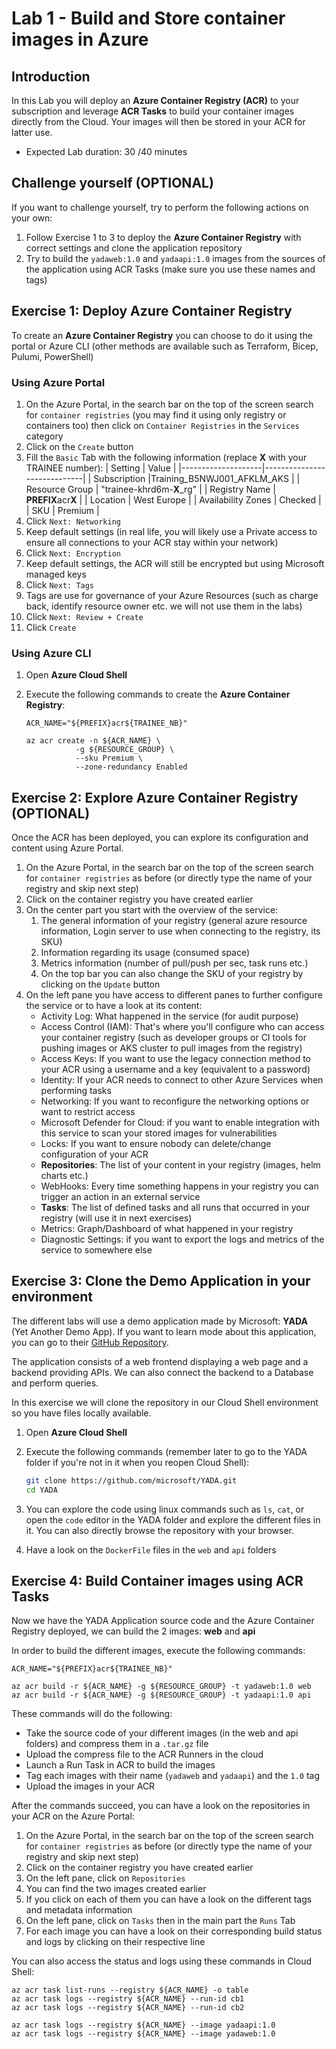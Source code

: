 # Lab 1 - Build and Store container images in Azure

## Introduction

In this Lab you will deploy an **Azure Container Registry (ACR)** to your subscription and leverage **ACR Tasks** to build your container images directly from the Cloud. Your images will then be stored in your ACR for latter use.

* Expected Lab duration: 30 /40 minutes

## Challenge yourself (OPTIONAL)

If you want to challenge yourself, try to perform the following actions on your own:

1. Follow Exercise 1 to 3 to deploy the **Azure Container Registry** with correct settings and clone the application repository
2. Try to build the `yadaweb:1.0` and `yadaapi:1.0` images from the sources of the application using ACR Tasks (make sure you use these names and tags)

## Exercise 1: Deploy Azure Container Registry

To create an **Azure Container Registry** you can choose to do it using the portal or Azure CLI (other methods are available such as Terraform, Bicep, Pulumi, PowerShell)

### Using Azure Portal

1. On the Azure Portal, in the search bar on the top of the screen search for `container registries` (you may find it using only registry or containers too) then click on `Container Registries` in the `Services` category
2. Click on the `Create` button
3. Fill the `Basic` Tab with the following information (replace **X** with your TRAINEE number):
   | Setting            | Value                       |
   |--------------------|-----------------------------|
   | Subscription       |Training_B5NWJ001_AFKLM_AKS    |
   | Resource Group     | "trainee-khrd6m-**X**_rg"        |
   | Registry Name      | **PREFIX**acr**X**          |
   | Location           | West Europe                 |
   | Availability Zones | Checked                     |
   | SKU                | Premium                     |
4. Click `Next: Networking`
5. Keep default settings (in real life, you will likely use a Private access to ensure all connections to your ACR stay within your network)
6. Click `Next: Encryption`
7. Keep default settings, the ACR will still be encrypted but using Microsoft managed keys
8. Click `Next: Tags`
9. Tags are use for governance of your Azure Resources (such as charge back, identify resource owner etc. we will not use them in the labs)
10. Click `Next: Review + Create`
11. Click `Create`

### Using Azure CLI

1. Open **Azure Cloud Shell**
2. Execute the following commands to create the **Azure Container Registry**:

   ```azcli
   ACR_NAME="${PREFIX}acr${TRAINEE_NB}"

   az acr create -n ${ACR_NAME} \
              -g ${RESOURCE_GROUP} \
              --sku Premium \
              --zone-redundancy Enabled
   ```

## Exercise 2: Explore Azure Container Registry (OPTIONAL)

Once the ACR has been deployed, you can explore its configuration and content using Azure Portal.

1. On the Azure Portal, in the search bar on the top of the screen search for `container registries` as before (or directly type the name of your registry and skip next step)
2. Click on the container registry you have created earlier
3. On the center part you start with the overview of the service:
   1. The general information of your registry (general azure resource information, Login server to use when connecting to the registry, its SKU)
   2. Information regarding its usage (consumed space)
   3. Metrics information (number of pull/push per sec, task runs etc.)
   4. On the top bar you can also change the SKU of your registry by clicking on the `Update` button
4. On the left pane you have access to different panes to further configure the service or to have a look at its content:
   * Activity Log: What happened in the service (for audit purpose)
   * Access Control (IAM): That's where you'll configure who can access your container registry (such as developer groups or CI tools for pushing images or AKS cluster to pull images from the registry)
   * Access Keys: If you want to use the legacy connection method to your ACR using a username and a key (equivalent to a password)
   * Identity: If your ACR needs to connect to other Azure Services when performing tasks
   * Networking: If you want to reconfigure the networking options or want to restrict access
   * Microsoft Defender for Cloud: if you want to enable integration with this service to scan your stored images for vulnerabilities
   * Locks: If you want to ensure nobody can delete/change configuration of your ACR
   * **Repositories**: The list of your content in your registry (images, helm charts etc.)
   * WebHooks: Every time something happens in your registry you can trigger an action in an external service
   * **Tasks**: The list of defined tasks and all runs that occurred in your registry (will use it in next exercises)
   * Metrics: Graph/Dashboard of what happened in your registry
   * Diagnostic Settings: if you want to export the logs and metrics of the service to somewhere else

## Exercise 3: Clone the Demo Application in your environment

The different labs will use a demo application made by Microsoft: **YADA** (Yet Another Demo App). If you want to learn mode about this application, you can go to their [GitHub Repository](https://github.com/microsoft/YADA).

The application consists of a web frontend displaying a web page and a backend providing APIs. We can also connect the backend to a Database and perform queries.

In this exercise we will clone the repository in our Cloud Shell environment so you have files locally available.

1. Open **Azure Cloud Shell**
2. Execute the following commands (remember later to go to the YADA folder if you're not in it when you reopen Cloud Shell):

   ```sh
   git clone https://github.com/microsoft/YADA.git
   cd YADA
   ```

3. You can explore the code using linux commands such as `ls`, `cat`, or open the `code` editor in the YADA folder and explore the different files in it. You can also directly browse the repository with your browser.
4. Have a look on the `DockerFile` files in the `web` and `api` folders

## Exercise 4: Build Container images using ACR Tasks

Now we have the YADA Application source code and the Azure Container Registry deployed, we can build the 2 images: **web** and **api**

In order to build the different images, execute the following commands:

```azcli
ACR_NAME="${PREFIX}acr${TRAINEE_NB}"

az acr build -r ${ACR_NAME} -g ${RESOURCE_GROUP} -t yadaweb:1.0 web
az acr build -r ${ACR_NAME} -g ${RESOURCE_GROUP} -t yadaapi:1.0 api
```

These commands will do the following:

* Take the source code of your different images (in the web and api folders) and compress them in a `.tar.gz` file
* Upload the compress file to the ACR Runners in the cloud
* Launch a Run Task in ACR to build the images
* Tag each images with their name (`yadaweb` and `yadaapi`) and the `1.0` tag
* Upload the images in your ACR

After the commands succeed, you can have a look on the repositories in your ACR on the Azure Portal:

1. On the Azure Portal, in the search bar on the top of the screen search for `container registries` as before (or directly type the name of your registry and skip next step)
2. Click on the container registry you have created earlier
3. On the left pane, click on `Repositories`
4. You can find the two images created earlier
5. If you click on each of them you can have a look on the different tags and metadata information
6. On the left pane, click on `Tasks` then in the main part the `Runs` Tab
7. For each image you can have a look on their corresponding build status and logs by clicking on their respective line

You can also access the status and logs using these commands in Cloud Shell:

```azcli
az acr task list-runs --registry ${ACR_NAME} -o table
az acr task logs --registry ${ACR_NAME} --run-id cb1
az acr task logs --registry ${ACR_NAME} --run-id cb2

az acr task logs --registry ${ACR_NAME} --image yadaapi:1.0
az acr task logs --registry ${ACR_NAME} --image yadaweb:1.0
```
